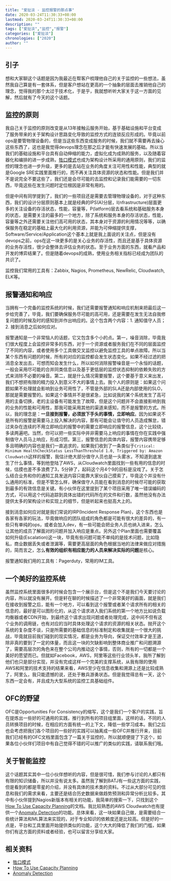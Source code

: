 ```yaml
---
title: "爱扯淡 - 监控报警的那点事"
date: 2020-03-24T11:30:33+08:00
lastmod: 2020-03-24T11:30:33+08:00
description: ""
tags: ["爱扯淡","监控","报警"]
categories: ["爱扯淡"]
chronologies: ["2020"]
author: ""
---
```


## 引子

想和大家聊这个话题是因为我最近在帮客户梳理他自己的关于监控的一些想法，虽然我自己算是有一套体系，但是客户想站在更高的一个抽象的层面去推销他自己的理念，觉得我的那个太过于技术化，于是乎，我就想听听大家关于这一方面的见解，然后就有了今天的这个话题。

## 监控的原则

我自己关于监控的原则改变是从13年接触云服务开始，基于基础设施和平台变成了服务带来的关于架构设计思路变化导致的监控方式的连锁反应形成的。毕竟以前ops是要管物理设备的，但是当这些东西变成服务的时候，我们就不需要再去操心这些东西了，这也是我觉得devops理念在那之后才能有快速发展的基础。所以当我们的基础设施和平台具有自动伸缩的能力，虚拟化成为成熟的服务，以及随着容器化和编排的进一步成熟，[牲口模式](https://www.youtube.com/watch?v=zWgq6sd1Ols)也成为架构设计所采用的通用原则，我们的监控的理念也进一步升级，更多的是去站在业务的角度关注可用性和性能，典型的就是Google SRE实践里面推行的，而不再关注具体资源的状态和性能。但是我们并不是说完全不要这些了，我们还是会尽可能的去监控和记录我们能需要的一切东西，毕竟这些在发生问题时定位根因是非常有用的。

但是中间有同学提到了，我们的一些项目还是需要去管理物理设备的，对于这种东西，我们的设计分层原则基本上就是经典的IPS(A)分层，I(nfrastructure)层面更多的关注设备的存活状态，性能，容量等，P(latform)层去看系统和基础服务本身的状态，是需要关注的最多的一个地方，除了系统和服务本身的存活状态，性能，容量等之外还需要关注他们高可用的状态，其本身对于资源的利用情况等等，以确保服务在稳定的基础上最大化的利用资源，并能为可伸缩提供支撑，Software/Service/Application这个基本上就是我上面说的关注点，但是没有devops之前，ops在这一块更多的是关心业务的存活性，而且还是基于具体资源的业务存活性，很少会整体去评估业务的状态。至于业务方面的东西，就看产品和开发的博弈结果了。但是随着devops的成熟，使用业务相关指标已经成为团队的共识了。

监控我们常用的工具有：Zabbix, Nagios, Prometheus, NewRelic, Cloudwatch, ELK等。

## 报警通知和响应

当拥有一个完备的监控系统的时候，我们还需要报警通知和响应机制来把最后这一步给完善了，毕竟，我们要确保服务尽可能的高可用，还是需要在发生无法自我修复问题的时候及时的感知到并作出响应的。这个包含两个内容：1. 通知值守人员；2. 接到消息之后如何应对。

报警通知是一个非常恼人的话题，它又包含多个小的点。第一，噪音消除，毕竟我们很大程度上会监控非常多的东西，对于一个资源或者服务我们在不同的层面监控了不同的内容，或者使用多个工具做交叉监控以避免监控工具的单点故障。所以当某个东西有问题的时候，所有的对应的监控都会发生状态变化。如果不经过滤的把消息全发出去，可想而知会发生什么，所以如何消除报警噪音是一个永恒的话题，一般会采用尽可能的合并同类信息以及基于更低层的监控状态抑制的依赖失败的方式来消除不必要的噪音。第二，就是什么情况需要报警，这个要基于意义来出发，我们不想把有限的精力投入到意义不大的事情上去。我个人的原则是：如果这个问题如果不处理就会影响到业务可用性了，不管是外部的SLA还是内部使用的SLO，那就是需要报警的。如果这个事情并不是很紧急，比如说我的某个系统发生了高可用的主备切换，老的主设备有可能发生了故障，但是这个问题并不会直接影响到我的业务的性能和可用性，那我可能采用其他的渠道来感知，而不是报警的方式。所以，我的理念是：**一旦接到报警，必须放下手头的事情，立即响应**。因为如果说不是所有的报警是需要马上投入解决的内容，那有可能会让值守的人员造成懈怠，错过夹杂在连续的不用立即响应的报警中的需要立即响应的报警信息，这个比较绕，多读两遍吧。当然，你可以把一些实际中并非需要马上响应的事情在你在实践中强制值守人员马上响应，形成习惯。第三，报警信息的具体内容，报警内容携带足够多且明确的内容也是我们一直追求的，如果我们收到了一条类似于`Critical: Minimum HealthCheckStatus LessThanThreshold 1.0, Triggered by: Amazon Cloudwatch`这样的报警，我估计绝大部分值守人员也是一头雾水，不知道到底发生了什么事情，等到他登陆了AWS，从Cloudwatch里面找到一些有用的信息的时候，估摸也差不多浪费了3，5分钟了，起码这个月4个9的目标是没戏了。关于怎么结合业务和你的通知工具发送内容只能靠大家伙自己摸索了，毕竟这个并没有什么通用的标准，但是不管怎么样，确保值守人员能在看到消息的时候尽可能的获取到最多的有效信息是关键。有小伙伴在这里提到了某个项目采用了唯一错误编码的方式，可以用这个代码追踪到具体出错的代码所在的文件和行数，虽然他没有办法提供太多的架构设计和实现上的细节，但是听起来也挺高大上的。

接到消息如何应对就是我们常说的IRP(Incident Response Plan)，这个东西也是各家有各家的玩法，毕竟做响应的团队组成的角色都是可能有很大的差异的，有一些只有单纯的ops，或者会加入dev，有一些可能会把业务人员也纳入进来，怎么让其他的成员了解面对的问题并加入响应是重点。另外这个Plan里面也需要覆盖如何升级(Escalation)这一块，毕竟有些问题可能不单纯的是技术问题，比如隐私，商业数据丢失或者泄漏等，需要更高层面的角色根据当地的法律来做应对措施的，简而言之，怎么**有效的组织有相应能力的人员来解决实际的问题**是核心。

报警通知我们用的工具有：Pagerduty，常用的IM工具。

## 一个美好的监控系统

虽然监控系统里面很多的时候会包含一个展示台，但是这个不是我们今天要讨论的内容，所以就没有展开。但是轩在聊的时候描述了一个非常美好的画面，就是我们在接收到报警之后，能有一个地方，可以看到这个报警或者某个请求所有的相关的信息的，最好是可以图形化的，从这个请求进入我们系统的第一个地方比如说负载均衡器或者CDN开始，到最终这个请求出现问题或者处理完成，这中间不但有这个业务的调用链，也有对应的当时具体处理这个请求的资源的相关状态。抛开这个系统的复杂度不谈，只是所需要的基础信息的标准制定和收集就是一个很大的挑战，毕竟就目前我们碰到的现实情况，都是业务为导向，保证交付效率才是王道，除非真的要到了一定的体量，而且这一块的欠缺影响到整体商业推广和问题溯源了，需要高层次的角色来在整个公司内推动这个事情，否则，所有的一切都是一个美好的愿望而已。但就如Facebook，AWS，阿里等这些行业领头羊，我所了解到他们也只是部分实现，并没有完成这样一个完美的支撑系统，从我有限的使用AWS和阿里的技术支持的结果来看，AWS至少在信息收集和溯源上还是比较成熟了，阿里么，我只能遗憾的说，还处于散兵游勇状态。但是我觉得总有一天，这个东西一定会有，并且成为大型系统的监控工具基础组件。

## OFC的野望

OFC是Opportunities For Consistency的缩写，这个是我们一个客户的实践，旨在提炼出一些好的可通用的实践，推行到所有的项目组里面，这样的话，不同的人员转换项目的时候，在相应的方面有统一的上下文，降低一些学习成本。我们之后也会考虑把我们各个项目的一些好的实践可以抽离成一些OFC并推行开来，目前我们已经有的OFC文档里面包含了一篇关于监控的，所以就顺便提了下这个，如果各位小伙伴们项目中有自己觉得不错的可以推广的类似的实践，请联系我们哦。

## 关于智能监控

这个话题其实其中一位小伙伴想听的内容，但是很可惜，我们参与讨论的人都只有有限的知识储备，所以并没有说太多。虽然我了解到BATJ有一些这方面的实践，但是看到的都是零星的介绍，并没有具体的技术类的资料。不过从大部分可见的信息和我们的需求来看，主要还是结合历史数据来做趋势预测和异常分析比较多。其中有小伙伴提到Nagios新版本有相关的功能，我简单的搜索一下，只找到这个[How To Use Capacity Planning](https://assets.nagios.com/downloads/nagiosxi/docs/How_To_Use_Capacity_Planning.pdf)的文档。我比较熟悉的AWS Cloudwatch也有提供一个[Anomaly Detection](https://docs.aws.amazon.com/AmazonCloudWatch/latest/monitoring/CloudWatch_Anomaly_Detection.html)的功能。总体来看，这一块如果自己做，是需要结合一些统计算法和ML算法来实现的，对于专业知识的依赖度还是比较高。但是好的一点是，平台和工具里面开始提供类似的功能，这个大大的降低了我们的门槛，如果你们有这方面的资料或者经验，也可以留言分享给大家。

## 相关资料

- [牲口模式](https://www.youtube.com/watch?v=zWgq6sd1Ols)
- [How To Use Capacity Planning](https://assets.nagios.com/downloads/nagiosxi/docs/How_To_Use_Capacity_Planning.pdf)
- [Anomaly Detection](https://docs.aws.amazon.com/AmazonCloudWatch/latest/monitoring/CloudWatch_Anomaly_Detection.html)

